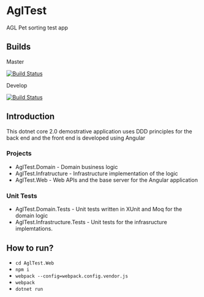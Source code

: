 # AglTest
AGL Pet sorting test app

## Builds

Master 

[![Build Status](https://travis-ci.org/farajfarook/AglTest.svg?branch=master)](https://travis-ci.org/farajfarook/AglTest)

Develop 

[![Build Status](https://travis-ci.org/farajfarook/AglTest.svg?branch=develop)](https://travis-ci.org/farajfarook/AglTest)


## Introduction

This dotnet core 2.0 demostrative application uses DDD principles for the back end and the front end is developed using Angular

### Projects
 - AglTest.Domain - Domain business logic
 - AglTest.Infratructure - Infrastructure implementation of the logic
 - AglTest.Web - Web APIs and the base server for the Angular application

### Unit Tests
- AglTest.Domain.Tests - Unit tests written in XUnit and Moq for the domain logic
- AglTest.Infrastructure.Tests - Unit tests for the infrasructure implemtations.

## How to run?

 - `cd AglTest.Web`
 - `npm i`
 - `webpack --config=webpack.config.vendor.js`
 - `webpack`
 - `dotnet run`

